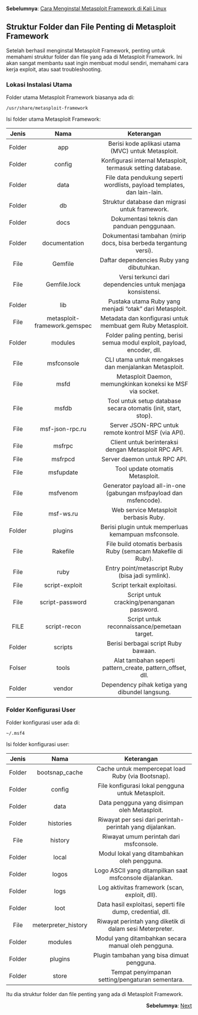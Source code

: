 <p align="left"><b>Sebelumnya</b>: <a href="https://github.com/fixploit03/Belajar-Metasploit/blob/main/resource/Cara%20Menginstal%20Metasploit%20Framework%20di%20Kali%20Linux.md">Cara Menginstal Metasploit Framework di Kali Linux</a></p>

## Struktur Folder dan File Penting di Metasploit Framework

Setelah berhasil menginstal Metasploit Framework, penting untuk memahami struktur folder dan file yang ada di Metasploit Framework. Ini akan sangat membantu saat ingin membuat modul sendiri, memahami cara kerja exploit, atau saat troubleshooting.

### Lokasi Instalasi Utama

Folder utama Metasploit Framework biasanya ada di:

```
/usr/share/metasploit-framework
```

Isi folder utama Metasploit Framework:

| Jenis | Nama | Keterangan |
|:--:|:--:|:--:|
| Folder | app | Berisi kode aplikasi utama (MVC) untuk Metasploit. |
| Folder | config | Konfigurasi internal Metasploit, termasuk setting database. |
| Folder | data |	File data pendukung seperti wordlists, payload templates, dan lain-lain. |
| Folder | db | Struktur database dan migrasi untuk framework. |
| Folder | docs | Dokumentasi teknis dan panduan penggunaan. |
| Folder | documentation | Dokumentasi tambahan (mirip docs, bisa berbeda tergantung versi). |
| File | Gemfile | Daftar dependencies Ruby yang dibutuhkan. |
| File | Gemfile.lock | Versi terkunci dari dependencies untuk menjaga konsistensi. | 
| Folder | lib | Pustaka utama Ruby yang menjadi “otak” dari Metasploit. |
| File | metasploit-framework.gemspec | Metadata dan konfigurasi untuk membuat gem Ruby Metasploit. |
| Folder | modules | Folder paling penting, berisi semua modul exploit, payload, encoder, dll. |
| File | msfconsole | CLI utama untuk mengakses dan menjalankan Metasploit. |
| File | msfd | Metasploit Daemon, memungkinkan koneksi ke MSF via socket. |
| File | msfdb | Tool untuk setup database secara otomatis (init, start, stop). |
| File | msf-json-rpc.ru | Server JSON-RPC untuk remote kontrol MSF (via API). |
| File | msfrpc | Client untuk berinteraksi dengan Metasploit RPC API. |
| File | msfrpcd | Server daemon untuk RPC API. |
| File | msfupdate | Tool update otomatis Metasploit. |
| File | msfvenom | Generator payload all-in-one (gabungan msfpayload dan msfencode). |
| File | msf-ws.ru | Web service Metasploit berbasis Ruby. |
| Folder | plugins | Berisi plugin untuk memperluas kemampuan msfconsole. |
| File | Rakefile | File build otomatis berbasis Ruby (semacam Makefile di Ruby). | 
| File | ruby | Entry point/metascript Ruby (bisa jadi symlink). |
| File | script-exploit | Script terkait exploitasi. |
| File | script-password | Script untuk cracking/penanganan password. |
| FILE | script-recon | Script untuk reconnaissance/pemetaan target. |
| Folder | scripts | Berisi berbagai script Ruby bawaan. |
| Folser | tools | Alat tambahan seperti pattern_create, pattern_offset, dll. |
| Folder | vendor | Dependency pihak ketiga yang dibundel langsung. |

### Folder Konfigurasi User

Folder konfigurasi user ada di:

```
~/.msf4
```

Isi folder konfigurasi user:

| Jenis |	Nama | Keterangan |
|:--:|:--:|:--:|
| Folder | bootsnap_cache | Cache untuk mempercepat load Ruby (via Bootsnap). | 
| Folder | config | File konfigurasi lokal pengguna untuk Metasploit. |
| Folder | data | Data pengguna yang disimpan oleh Metasploit. |
| Folder | histories | Riwayat per sesi dari perintah-perintah yang dijalankan. |
| File | history | Riwayat umum perintah dari msfconsole. |
| Folder | local | Modul lokal yang ditambahkan oleh pengguna. |
| Folder | logos | Logo ASCII yang ditampilkan saat msfconsole dijalankan. |
| Folder | logs | Log aktivitas framework (scan, exploit, dll). |
| Folder | loot | Data hasil exploitasi, seperti file dump, credential, dll. |
| File | meterpreter_history | Riwayat perintah yang diketik di dalam sesi Meterpreter. |
| Folder | modules | Modul yang ditambahkan secara manual oleh pengguna. |
| Folder | plugins | Plugin tambahan yang bisa dimuat pengguna. |
|Folder | store	| Tempat penyimpanan setting/pengaturan sementara. |

Itu dia struktur folder dan file penting yang ada di Metasploit Framework.

<p align="right"><b>Sebelumnya</b>: <a href="#">Next</a></p>
